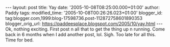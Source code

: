 \-\-- layout: post title: Yay date: \'2005-10-08T08:25:00.000+01:00\'
author: Paddy tags: modified\_time: \'2005-10-08T00:26:26.023+01:00\'
blogger\_id: tag:blogger.com,1999:blog-17598736.post-112872758601890353
blogger\_orig\_url: https://paddeesplace.blogspot.com/2005/10/yay.html
\-\-- Ok, nothing exciting. First post n all that to get the thing up n
running. Come back in 6 months when I add another post, lol. Sigh. Too
late for all this. Time for bed.
